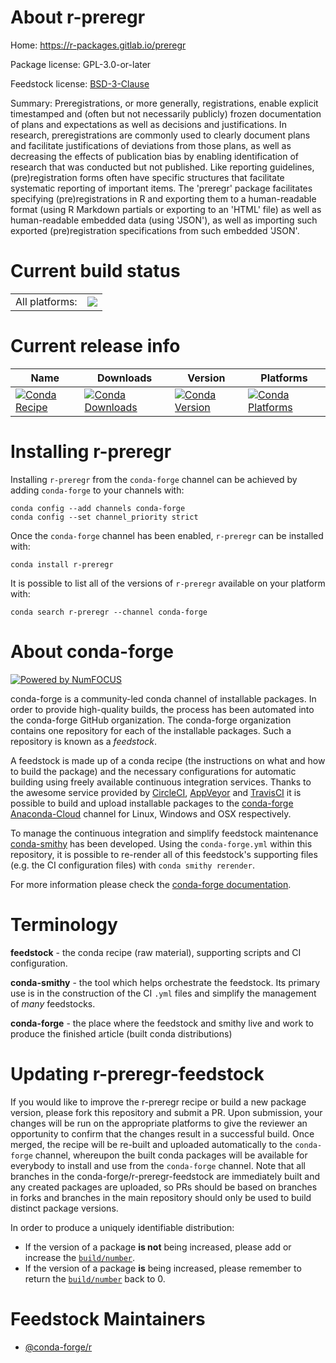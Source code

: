 About r-preregr
===============

Home: https://r-packages.gitlab.io/preregr

Package license: GPL-3.0-or-later

Feedstock license: [BSD-3-Clause](https://github.com/conda-forge/r-preregr-feedstock/blob/master/LICENSE.txt)

Summary: Preregistrations, or more generally, registrations, enable explicit timestamped and (often but not necessarily publicly) frozen documentation of plans and expectations as well as decisions and justifications. In research, preregistrations are commonly used to clearly document plans and facilitate justifications of deviations from those plans, as well as decreasing the effects of publication bias by enabling identification of research that was conducted but not published. Like reporting guidelines, (pre)registration forms often have specific structures that facilitate systematic reporting of important items. The 'preregr' package facilitates specifying (pre)registrations in R and exporting them to a human-readable format (using R Markdown partials or exporting to an 'HTML' file) as well as human-readable embedded data (using 'JSON'), as well as importing such exported (pre)registration specifications from such embedded 'JSON'.

Current build status
====================


<table><tr><td>All platforms:</td>
    <td>
      <a href="https://dev.azure.com/conda-forge/feedstock-builds/_build/latest?definitionId=14245&branchName=master">
        <img src="https://dev.azure.com/conda-forge/feedstock-builds/_apis/build/status/r-preregr-feedstock?branchName=master">
      </a>
    </td>
  </tr>
</table>

Current release info
====================

| Name | Downloads | Version | Platforms |
| --- | --- | --- | --- |
| [![Conda Recipe](https://img.shields.io/badge/recipe-r--preregr-green.svg)](https://anaconda.org/conda-forge/r-preregr) | [![Conda Downloads](https://img.shields.io/conda/dn/conda-forge/r-preregr.svg)](https://anaconda.org/conda-forge/r-preregr) | [![Conda Version](https://img.shields.io/conda/vn/conda-forge/r-preregr.svg)](https://anaconda.org/conda-forge/r-preregr) | [![Conda Platforms](https://img.shields.io/conda/pn/conda-forge/r-preregr.svg)](https://anaconda.org/conda-forge/r-preregr) |

Installing r-preregr
====================

Installing `r-preregr` from the `conda-forge` channel can be achieved by adding `conda-forge` to your channels with:

```
conda config --add channels conda-forge
conda config --set channel_priority strict
```

Once the `conda-forge` channel has been enabled, `r-preregr` can be installed with:

```
conda install r-preregr
```

It is possible to list all of the versions of `r-preregr` available on your platform with:

```
conda search r-preregr --channel conda-forge
```


About conda-forge
=================

[![Powered by NumFOCUS](https://img.shields.io/badge/powered%20by-NumFOCUS-orange.svg?style=flat&colorA=E1523D&colorB=007D8A)](http://numfocus.org)

conda-forge is a community-led conda channel of installable packages.
In order to provide high-quality builds, the process has been automated into the
conda-forge GitHub organization. The conda-forge organization contains one repository
for each of the installable packages. Such a repository is known as a *feedstock*.

A feedstock is made up of a conda recipe (the instructions on what and how to build
the package) and the necessary configurations for automatic building using freely
available continuous integration services. Thanks to the awesome service provided by
[CircleCI](https://circleci.com/), [AppVeyor](https://www.appveyor.com/)
and [TravisCI](https://travis-ci.com/) it is possible to build and upload installable
packages to the [conda-forge](https://anaconda.org/conda-forge)
[Anaconda-Cloud](https://anaconda.org/) channel for Linux, Windows and OSX respectively.

To manage the continuous integration and simplify feedstock maintenance
[conda-smithy](https://github.com/conda-forge/conda-smithy) has been developed.
Using the ``conda-forge.yml`` within this repository, it is possible to re-render all of
this feedstock's supporting files (e.g. the CI configuration files) with ``conda smithy rerender``.

For more information please check the [conda-forge documentation](https://conda-forge.org/docs/).

Terminology
===========

**feedstock** - the conda recipe (raw material), supporting scripts and CI configuration.

**conda-smithy** - the tool which helps orchestrate the feedstock.
                   Its primary use is in the construction of the CI ``.yml`` files
                   and simplify the management of *many* feedstocks.

**conda-forge** - the place where the feedstock and smithy live and work to
                  produce the finished article (built conda distributions)


Updating r-preregr-feedstock
============================

If you would like to improve the r-preregr recipe or build a new
package version, please fork this repository and submit a PR. Upon submission,
your changes will be run on the appropriate platforms to give the reviewer an
opportunity to confirm that the changes result in a successful build. Once
merged, the recipe will be re-built and uploaded automatically to the
`conda-forge` channel, whereupon the built conda packages will be available for
everybody to install and use from the `conda-forge` channel.
Note that all branches in the conda-forge/r-preregr-feedstock are
immediately built and any created packages are uploaded, so PRs should be based
on branches in forks and branches in the main repository should only be used to
build distinct package versions.

In order to produce a uniquely identifiable distribution:
 * If the version of a package **is not** being increased, please add or increase
   the [``build/number``](https://docs.conda.io/projects/conda-build/en/latest/resources/define-metadata.html#build-number-and-string).
 * If the version of a package **is** being increased, please remember to return
   the [``build/number``](https://docs.conda.io/projects/conda-build/en/latest/resources/define-metadata.html#build-number-and-string)
   back to 0.

Feedstock Maintainers
=====================

* [@conda-forge/r](https://github.com/conda-forge/r/)


